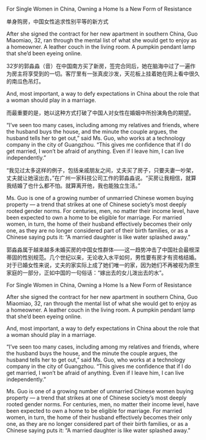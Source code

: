 For Single Women in China, Owning a Home Is a New Form of Resistance

 

单身购房，中国女性追求性别平等的新方式

 

After she signed the contract for her new apartment in southern China, Guo Miaomiao, 32, ran through the mental list of what she would get to enjoy as a homeowner. A leather couch in the living room. A pumpkin pendant lamp that she’d been eyeing online.

 

32岁的郭淼淼（音）在中国南方买了新房，签完合同后，她在脑海中过了一遍作为房主将享受到的一切。客厅里有一张真皮沙发，天花板上挂着她在网上看中很久的南瓜色吊灯。

 

And, most important, a way to defy expectations in China about the role that a woman should play in a marriage.

 

而最重要的是，她以这种方式打破了中国人对女性在婚姻中所扮演角色的期望。

 

“I’ve seen too many cases, including among my relatives and friends, where the husband buys the house, and the minute the couple argues, the husband tells her to get out,” said Ms. Guo, who works at a technology company in the city of Guangzhou. “This gives me confidence that if I do get married, I won’t be afraid of anything. Even if I leave him, I can live independently.”

 

“我见过太多这样的例子，包括亲戚朋友之间，丈夫买了房子，只要夫妻一吵架，丈夫就让她滚出去，”在广州一家科技公司工作的郭淼淼说。“买房让我相信，就算我结婚了也什么都不怕。就算离开他，我也能独立生活。”

 

Ms. Guo is one of a growing number of unmarried Chinese women buying property — a trend that strikes at one of Chinese society’s most deeply rooted gender norms. For centuries, men, no matter their income level, have been expected to own a home to be eligible for marriage. For married women, in turn, the home of their husband effectively becomes their only one, as they are no longer considered part of their birth families, or as a Chinese saying puts it: “A married daughter is like water splashed away.”

 

郭淼淼属于越来越多未婚买房的中国女性群体——这一趋势冲击了中国社会最根深蒂固的性别规范。几个世纪以来，无论收入水平如何，男性要有房才有资格结婚。对于已婚女性来说，丈夫的家实际上成了她们唯一的家，因为她们不再被视为原生家庭的一部分，正如中国的一句俗话：“嫁出去的女儿泼出去的水”。

 

For Single Women in China, Owning a Home Is a New Form of Resistance

 

After she signed the contract for her new apartment in southern China, Guo Miaomiao, 32, ran through the mental list of what she would get to enjoy as a homeowner. A leather couch in the living room. A pumpkin pendant lamp that she’d been eyeing online.

 

And, most important, a way to defy expectations in China about the role that a woman should play in a marriage.

 

“I’ve seen too many cases, including among my relatives and friends, where the husband buys the house, and the minute the couple argues, the husband tells her to get out,” said Ms. Guo, who works at a technology company in the city of Guangzhou. “This gives me confidence that if I do get married, I won’t be afraid of anything. Even if I leave him, I can live independently.”

 

Ms. Guo is one of a growing number of unmarried Chinese women buying property — a trend that strikes at one of Chinese society’s most deeply rooted gender norms. For centuries, men, no matter their income level, have been expected to own a home to be eligible for marriage. For married women, in turn, the home of their husband effectively becomes their only one, as they are no longer considered part of their birth families, or as a Chinese saying puts it: “A married daughter is like water splashed away.”